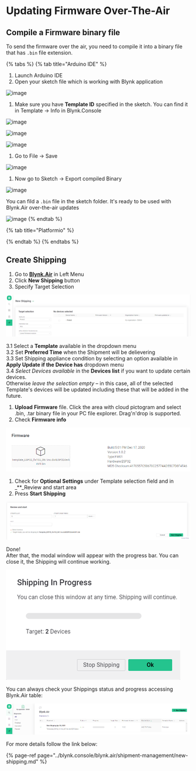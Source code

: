 # Updating Firmware Over-The-Air

## Compile a Firmware binary file

To send the firmware over the air, you need to compile it into a binary file that has `.bin` file extension.

{% tabs %}
{% tab title="Arduino IDE" %}
1. Launch Arduino IDE  
2. Open your sketch file which is working with Blynk application

![image](https://user-images.githubusercontent.com/65705128/115250112-f0c76180-a131-11eb-96b3-8f3156c7a136.png)

1. Make sure you have **Template ID** specified in the sketch. You can find it in Template -&gt; Info in Blynk.Console

![image](https://user-images.githubusercontent.com/65705128/115251088-dcd02f80-a132-11eb-9ae6-c657c429b4a1.png)

![image](https://user-images.githubusercontent.com/65705128/115254884-75b47a00-a136-11eb-8fc4-e4305b7f68b3.png)

![image](https://user-images.githubusercontent.com/65705128/115254884-75b47a00-a136-11eb-8fc4-e4305b7f68b3.png)

1. Go to File -&gt; Save

![image](https://user-images.githubusercontent.com/65705128/115255420-ebb8e100-a136-11eb-8fff-ab3e901f59f2.png)

1. Now go to Sketch -&gt; Export compiled Binary

![image](https://user-images.githubusercontent.com/65705128/115255779-46523d00-a137-11eb-8420-1ab24f465265.png)

You can fild a `.bin` file in the sketch folder. It's ready to be used with Blynk.Air over-the-air updates

![image](https://user-images.githubusercontent.com/65705128/115256352-d09aa100-a137-11eb-91f5-cb8024c17222.png)
{% endtab %}

{% tab title="Platformio" %}

{% endtab %}
{% endtabs %}

## Create Shipping

1. Go to [**Blynk.Air**](https://github.com/blynkkk/docs/tree/874cbfc84deeb7af25fc16dc69cc0aabc984189c/blynk.console/blynk.air) in Left Menu
2. Click **New Shipping** button
3. Specify Target Selection 

![](../.gitbook/assets/target-selection.png)

3.1 Select a **Template** available in the dropdown menu  
3.2 Set **Preferred Time** when the Shipment will be delievering  
3.3 Set Shipping appliance condition by selecting an option available in **Apply Update if the Device has** dropdown menu  
3.4 _Select Devices available_ in the **Devices list** if you want to update certain devices.  
Otherwise _leave the selection empty_ – in this case, all of the selected Template's devices will be updated including these that will be added in the future.

1. **Upload** **Firmware** file. Click the area with cloud pictogram and select .bin, .tar binary file in your PC file explorer. Drag'n'drop is supported.  
2. Check **Firmware info**

![](../.gitbook/assets/firmware.png)

1. Check for **Optional Settings** under Template selection field and in _\*\*_Review and start area  
2. Press **Start Shipping** 

![](../.gitbook/assets/review_and_start.png)

Done!  
After that, the modal window will appear with the progress bar. You can close it, the Shipping will continue working.

![](../.gitbook/assets/shipping_in_progress.png)

You can always check your Shippings status and progress accessing Blynk.Air table:

![](../.gitbook/assets/shipments_tab.png)

For more details follow the link below:

{% page-ref page="../blynk.console/blynk.air/shipment-management/new-shipping.md" %}

